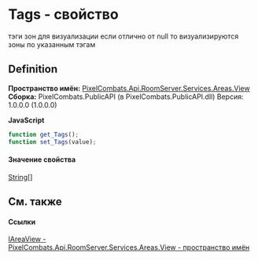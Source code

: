# Tags - свойство


тэги зон для визуализации 
если отлично от null то визуализируются зоны по указанным тэгам




## Definition
**Пространство имён:** <a href="d42615c4-2647-6043-f483-ab072442c0ce">PixelCombats.Api.RoomServer.Services.Areas.View</a>  
**Сборка:** PixelCombats.PublicAPI (в PixelCombats.PublicAPI.dll) Версия: 1.0.0.0 (1.0.0.0)

**JavaScript**
``` JavaScript
function get_Tags();
function set_Tags(value);
```



#### Значение свойства
<a href="https://learn.microsoft.com/dotnet/api/system.string" target="_blank" rel="noopener noreferrer">String</a>[]

## См. также


#### Ссылки
<a href="bc285b36-ae28-f2a5-79c2-60e3892f3e32">IAreaView - </a>  
<a href="d42615c4-2647-6043-f483-ab072442c0ce">PixelCombats.Api.RoomServer.Services.Areas.View - пространство имён</a>  
